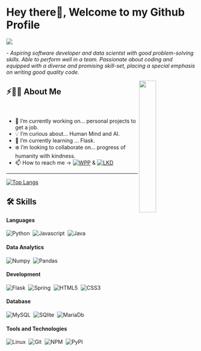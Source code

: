 # Hey there👋, Welcome to my Github Profile

<img href="https://git.io/typing-svg"><img src="https://readme-typing-svg.herokuapp.com?font=Fira+Code&pause=200&color=9F2129&vCenter=true&width=435&lines=Hi!;Im+Davi+Lucciola!;Studing+for+become+a+Full+Stack+Developer..."/>
 
 <p>- <i>Aspiring software developer and data scientst with good problem-solving skills. Able to perform well in a team. Passionate about coding and equipped with a diverse and promising skill-set, placing a special emphasis on writing good quality code.</i> </p>


<img src="https://user-images.githubusercontent.com/89788120/167628634-549d2bdd-609e-4275-85af-1e1974da64ca.gif" width="30%" align="right" />

## ⚡🙋‍♂️ About Me

</br>

- 🔧 I’m currently working on... personal projects to get a job.
- 💡 I’m curious about... Human Mind and AI.
- 📖 I’m currently learning ... Flask.
- ❄️ I’m looking to collaborate on... progress of humanity with kindness.
- 📫 How to reach me -> <a href="https://wa.me/557196413875"> ![WPP](https://img.shields.io/badge/WhatsApp-25D366?style=for-the-badge&logo=whatsapp&logoColor=white)</a> & <a href="https://www.linkedin.com/in/davi-lucciola-63b93a237/">![LKD](https://img.shields.io/badge/LinkedIn-0077B5?style=for-the-badge&logo=linkedin&logoColor=white)</a>

<hr>

[![Top Langs](https://github-readme-stats.vercel.app/api/top-langs/?username=davi-lucciola&layout=compact)](https://github.com/anuraghazra/github-readme-stats)
</br>

<tr>
     
## 🛠️ Skills

#### Languages

![Python](https://img.shields.io/badge/Python-14354C?style=for-the-badge&logo=python&logoColor=white)&nbsp;
![Javascript](https://img.shields.io/badge/JavaScript-F7DF1E?style=for-the-badge&logo=javascript&logoColor=black)&nbsp;
![Java](https://img.shields.io/badge/java-%23ED8B00.svg?style=for-the-badge&logo=java&logoColor=white)&nbsp;

#### Data Analytics 

![Numpy](https://img.shields.io/badge/Numpy-777BB4?style=for-the-badge&logo=numpy&logoColor=white)&nbsp;
![Pandas](https://img.shields.io/badge/Pandas-2C2D72?style=for-the-badge&logo=pandas&logoColor=white)&nbsp;

#### Development
![Flask](https://img.shields.io/badge/Flask-000000?style=for-the-badge&logo=flask&logoColor=white)&nbsp;
![Spring](https://img.shields.io/badge/spring-%236DB33F.svg?style=for-the-badge&logo=spring&logoColor=white)&nbsp;
![HTML5](https://img.shields.io/badge/HTML5-E34F26?style=for-the-badge&logo=html5&logoColor=white)&nbsp;
![CSS3](https://img.shields.io/badge/CSS3-1572B6?style=for-the-badge&logo=css3&logoColor=white)&nbsp;

<!-- ![Node.JS](https://img.shields.io/badge/Node.js-43853D?style=for-the-badge&logo=node.js&logoColor=black)&nbsp; -->

#### Database

![MySQL](https://img.shields.io/badge/MySQL-00000F?style=for-the-badge&logo=mysql&logoColor=white)&nbsp;
![SQlite](https://img.shields.io/badge/-SQlite-05122A?style=for-the-badge&logo=sqlite&logoColor=A8B9CC)&nbsp;
![MariaDb](https://img.shields.io/badge/MariaDB-01529E?style=for-the-badge&logo=mariadb&logoColor=white)&nbsp;

#### Tools and Technologies

![Linux](https://img.shields.io/badge/Linux-E34F26?style=for-the-badge&logo=linux&logoColor=black)&nbsp;
![Git](https://img.shields.io/badge/-Git-05122A?style=for-the-badge&logo=git)&nbsp;
![NPM](https://img.shields.io/badge/npm-CB3837?style=for-the-badge&logo=npm&logoColor=white)&nbsp;
![PyPI](https://img.shields.io/badge/pypi-3775A9?style=for-the-badge&logo=pypi&logoColor=white)&nbsp;
     
